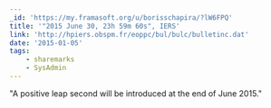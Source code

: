```yaml
---
_id: 'https://my.framasoft.org/u/borisschapira/?lW6FPQ'
title: '"2015 June 30, 23h 59m 60s", IERS'
link: 'http://hpiers.obspm.fr/eoppc/bul/bulc/bulletinc.dat'
date: '2015-01-05'
tags:
    - sharemarks
    - SysAdmin
---
```


<div class="markdown"><p>&quot;A positive leap second will be introduced at the end of June 2015.&quot;
</p></div>
